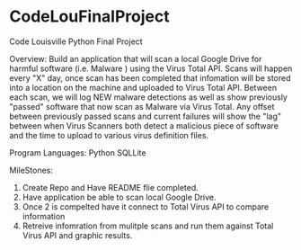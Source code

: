 # CodeLouFinalProject
Code Louisville Python Final Project

Overview:
   Build an application that will scan a local Google Drive for harmful software (i.e. Malware ) using the Virus Total API. Scans will happen every "X" day, once scan has been completed that infomation will be stored into a location on the machine and uploaded to Virus Total API. Between each scan, we will log NEW malware detections as well as show previously "passed" software that now scan as Malware via Virus Total. Any offset between previously passed scans and current failures will show the "lag" between when Virus Scanners both detect a malicious piece of software and the time to upload to various virus definition files.
  
Program Languages:
  Python
  SQLLite 

MileStones:
 1. Create Repo and Have README flie completed.
 2. Have application be able to scan local Google Drive.
 3. Once 2 is compelted have it connect to Total Virus API to compare information 
 4. Retreive infomration from mulitple scans and run them against Total Virus API and graphic results.
